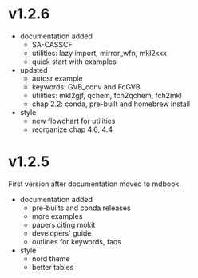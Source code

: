 # v1.2.6
* documentation added
  - SA-CASSCF
  - utilities: lazy import, mirror_wfn, mkl2xxx
  - quick start with examples
* updated
  - autosr example
  - keywords: GVB_conv and FcGVB
  - utilities: mkl2gjf, qchem, fch2qchem, fch2mkl
  - chap 2.2: conda, pre-built and homebrew install
* style
  - new flowchart for utilities
  - reorganize chap 4.6, 4.4

# v1.2.5
First version after documentation moved to mdbook.

* documentation added
  - pre-builts and conda releases
  - more examples
  - papers citing mokit
  - developers' guide
  - outlines for keywords, faqs
* style
  - nord theme
  - better tables
